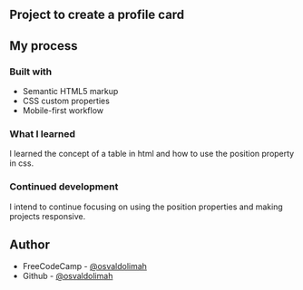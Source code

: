 ## Project to create a profile card

## My process

### Built with

- Semantic HTML5 markup
- CSS custom properties
- Mobile-first workflow

### What I learned

I learned the concept of a table in html and how to use the position property in css.

### Continued development

I intend to continue focusing on using the position properties and making projects responsive.

## Author

- FreeCodeCamp - [@osvaldolimah](https://www.freecodecamp.org/osvaldolimah)
- Github - [@osvaldolimah](https://github.com/osvaldolimah)


